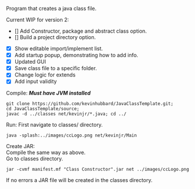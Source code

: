 Program that creates a java class file.  

Current WIP for version 2:  
- [] Add Constructor, package and abstract class option.
- [] Build a project directory option.
- [x] Show editable import/implement list.
- [x] Add startup popup, demonstrating how to add info.
- [x] Updated GUI
- [x] Save class file to a specific folder.
- [x] Change logic for extends
- [x] Add input validity

Compile: ***Must have JVM installed***
```
git clone https://github.com/kevinhubbard/JavaClassTemplate.git;
cd JavaClassTemplate/source;
javac -d ../classes net/kevinjr/*.java; cd ../
```

Run:  First navigate to classes/ directory.
```
java -splash:../images/ccLogo.png net/kevinjr/Main
```

Create JAR:  
Compile the same way as above.  
Go to classes directory.
```
jar -cvmf manifest.mf "Class Constructor".jar net ../images/ccLogo.png
``` 
If no errors a JAR file will be created in the classes directory.
